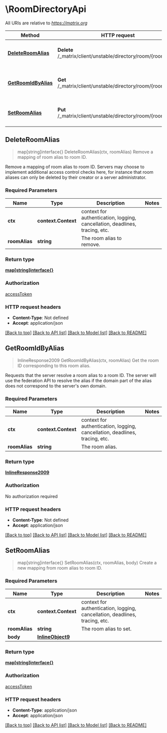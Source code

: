 # \RoomDirectoryApi

All URIs are relative to *https://matrix.org*

Method | HTTP request | Description
------------- | ------------- | -------------
[**DeleteRoomAlias**](RoomDirectoryApi.md#DeleteRoomAlias) | **Delete** /_matrix/client/unstable/directory/room/{roomAlias} | Remove a mapping of room alias to room ID.
[**GetRoomIdByAlias**](RoomDirectoryApi.md#GetRoomIdByAlias) | **Get** /_matrix/client/unstable/directory/room/{roomAlias} | Get the room ID corresponding to this room alias.
[**SetRoomAlias**](RoomDirectoryApi.md#SetRoomAlias) | **Put** /_matrix/client/unstable/directory/room/{roomAlias} | Create a new mapping from room alias to room ID.



## DeleteRoomAlias

> map[string]interface{} DeleteRoomAlias(ctx, roomAlias)
Remove a mapping of room alias to room ID.

Remove a mapping of room alias to room ID.  Servers may choose to implement additional access control checks here, for instance that room aliases can only be deleted by their creator or a server administrator.

### Required Parameters


Name | Type | Description  | Notes
------------- | ------------- | ------------- | -------------
**ctx** | **context.Context** | context for authentication, logging, cancellation, deadlines, tracing, etc.
**roomAlias** | **string**| The room alias to remove. | 

### Return type

[**map[string]interface{}**](map[string]interface{}.md)

### Authorization

[accessToken](../README.md#accessToken)

### HTTP request headers

- **Content-Type**: Not defined
- **Accept**: application/json

[[Back to top]](#) [[Back to API list]](../README.md#documentation-for-api-endpoints)
[[Back to Model list]](../README.md#documentation-for-models)
[[Back to README]](../README.md)


## GetRoomIdByAlias

> InlineResponse2009 GetRoomIdByAlias(ctx, roomAlias)
Get the room ID corresponding to this room alias.

Requests that the server resolve a room alias to a room ID.  The server will use the federation API to resolve the alias if the domain part of the alias does not correspond to the server's own domain.

### Required Parameters


Name | Type | Description  | Notes
------------- | ------------- | ------------- | -------------
**ctx** | **context.Context** | context for authentication, logging, cancellation, deadlines, tracing, etc.
**roomAlias** | **string**| The room alias. | 

### Return type

[**InlineResponse2009**](inline_response_200_9.md)

### Authorization

No authorization required

### HTTP request headers

- **Content-Type**: Not defined
- **Accept**: application/json

[[Back to top]](#) [[Back to API list]](../README.md#documentation-for-api-endpoints)
[[Back to Model list]](../README.md#documentation-for-models)
[[Back to README]](../README.md)


## SetRoomAlias

> map[string]interface{} SetRoomAlias(ctx, roomAlias, body)
Create a new mapping from room alias to room ID.

### Required Parameters


Name | Type | Description  | Notes
------------- | ------------- | ------------- | -------------
**ctx** | **context.Context** | context for authentication, logging, cancellation, deadlines, tracing, etc.
**roomAlias** | **string**| The room alias to set. | 
**body** | [**InlineObject9**](InlineObject9.md)|  | 

### Return type

[**map[string]interface{}**](map[string]interface{}.md)

### Authorization

[accessToken](../README.md#accessToken)

### HTTP request headers

- **Content-Type**: application/json
- **Accept**: application/json

[[Back to top]](#) [[Back to API list]](../README.md#documentation-for-api-endpoints)
[[Back to Model list]](../README.md#documentation-for-models)
[[Back to README]](../README.md)


